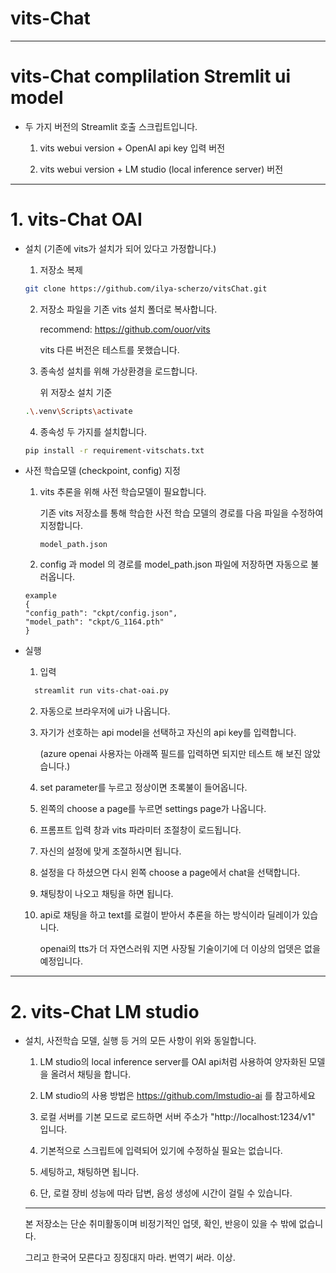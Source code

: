 # vits-Chat

----------------------------------------------------------------

# vits-Chat complilation Stremlit ui model

- 두 가지 버전의 Streamlit 호출 스크립트입니다.

  1. vits webui version + OpenAI api key 입력 버전

  2. vits webui version + LM studio (local inference server) 버전

----------------------------------------------------------------

# 1. vits-Chat OAI

- 설치
  (기존에 vits가 설치가 되어 있다고 가정합니다.)

  1) 저장소 복제

    ```sh 
    git clone https://github.com/ilya-scherzo/vitsChat.git
    ```

  2) 저장소 파일을 기존 vits 설치 폴더로 복사합니다.
    
     recommend: https://github.com/ouor/vits

     vits 다른 버전은 테스트를 못했습니다.

  3) 종속성 설치를 위해 가상환경을 로드합니다.
     
     위 저장소 설치 기준
    
    ```sh 
    .\.venv\Scripts\activate
    ```

  4) 종속성 두 가지를 설치합니다.

    ```sh
    pip install -r requirement-vitschats.txt
    ```


- 사전 학습모델 (checkpoint, config) 지정
  
  1) vits 추론을 위해 사전 학습모델이 필요합니다.
     
     기존 vits 저장소를 통해 학습한 사전 학습 모델의 경로를 다음 파일을 수정하여 지정합니다.

     ```
     model_path.json
     ```

  2) config 과 model 의 경로를 model_path.json 파일에 저장하면 자동으로 불러옵니다.

    ```
    example
    {
    "config_path": "ckpt/config.json",
    "model_path": "ckpt/G_1164.pth"
    }
    ```


- 실행
  
  1) 입력
  ```sh 
    streamlit run vits-chat-oai.py
  ```

  2) 자동으로 브라우저에 ui가 나옵니다.




  3) 자기가 선호하는 api model을 선택하고 자신의 api key를 입력합니다.

     (azure openai 사용자는 아래쪽 필드를 입력하면 되지만 테스트 해 보진 않았습니다.)

  4) set parameter를 누르고 정상이면 초록불이 들어옵니다.

  5) 왼쪽의 choose a page를 누르면 settings page가 나옵니다.

  6) 프롬프트 입력 창과 vits 파라미터 조절창이 로드됩니다.

  7) 자신의 설정에 맞게 조절하시면 됩니다.

  8) 설정을 다 하셨으면 다시 왼쪽 choose a page에서 chat을 선택합니다.

  9) 채팅창이 나오고 채팅을 하면 됩니다.

  10) api로 채팅을 하고 text를 로컬이 받아서 추론을 하는 방식이라 딜레이가 있습니다.

      openai의 tts가 더 자연스러워 지면 사장될 기술이기에 더 이상의 업뎃은 없을 예정입니다.


----------------------------------------------------------------

# 2. vits-Chat LM studio

- 설치, 사전학습 모델, 실행 등 거의 모든 사항이 위와 동일합니다.

  1) LM studio의 local inference server를 OAI api처럼 사용하여 양자화된 모델을 올려서 채팅을 합니다.

  2) LM studio의 사용 방법은 https://github.com/lmstudio-ai 를 참고하세요

  3) 로컬 서버를 기본 모드로 로드하면 서버 주소가 "http://localhost:1234/v1" 입니다.

  4) 기본적으로 스크립트에 입력되어 있기에 수정하실 필요는 없습니다.

  5) 세팅하고, 채팅하면 됩니다.

  6) 단, 로컬 장비 성능에 따라 답변, 음성 생성에 시간이 걸릴 수 있습니다.

  ----------------------------------------------------------------

  본 저장소는 단순 취미활동이며 비정기적인 업뎃, 확인, 반응이 있을 수 밖에 없습니다.

  그리고 한국어 모른다고 징징대지 마라. 번역기 써라. 이상.
